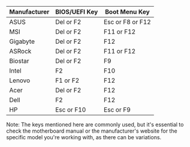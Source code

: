 | Manufacturer   | BIOS/UEFI Key    | Boot Menu Key    |
|----------------|------------------|------------------|
| ASUS           | Del or F2        | Esc or F8 or F12 |
| MSI            | Del or F2        | F11 or F12       |
| Gigabyte       | Del or F2        | F12              |
| ASRock         | Del or F2        | F11 or F12       |
| Biostar        | Del or F2        | F9               |
| Intel          | F2               | F10              |
| Lenovo         | F1 or F2         | F12              |
| Acer           | Del or F2        | F12              |
| Dell           | F2               | F12              |
| HP             | Esc or F10        | Esc or F9        |

Note: The keys mentioned here are commonly used, but it's essential to check the motherboard manual or the manufacturer's website for the specific model you're working with, as there can be variations.


